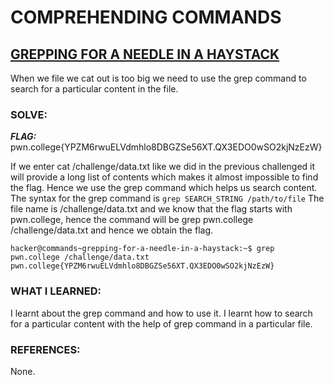 # **COMPREHENDING COMMANDS**
## **<ins>GREPPING FOR A NEEDLE IN A HAYSTACK</ins>**
When we file we cat out is too big we need to use the grep command to search for a particular content in the file.
### SOLVE: 
***FLAG:*** pwn.college{YPZM6rwuELVdmhlo8DBGZSe56XT.QX3EDO0wSO2kjNzEzW}

If we enter cat /challenge/data.txt like we did in the previous challenged it will provide a long list of contents which makes it almost 
impossible to find the flag.
Hence we use the grep command which helps us search content.
The syntax for the grep command is ```grep SEARCH_STRING /path/to/file``` 
The file name is /challenge/data.txt and we know that the flag starts with pwn.college, hence the command will be
grep pwn.college /challenge/data.txt and hence we obtain the flag.

```
hacker@commands~grepping-for-a-needle-in-a-haystack:~$ grep pwn.college /challenge/data.txt
pwn.college{YPZM6rwuELVdmhlo8DBGZSe56XT.QX3EDO0wSO2kjNzEzW}
```

### WHAT I LEARNED: 
I learnt about the grep command and how to use it. I learnt how to search for a particular content with the help of grep command in a 
particular file.

### REFERENCES:
None.
